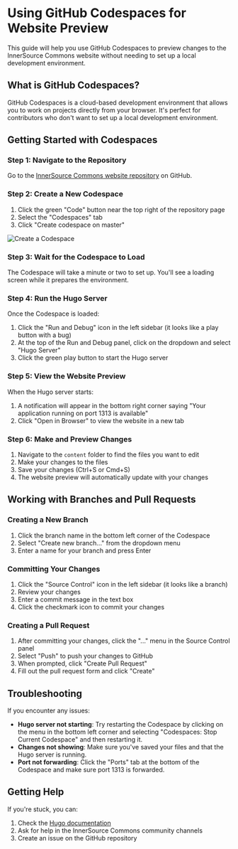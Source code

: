 # Using GitHub Codespaces for Website Preview

This guide will help you use GitHub Codespaces to preview changes to the InnerSource Commons website without needing to set up a local development environment.

## What is GitHub Codespaces?

GitHub Codespaces is a cloud-based development environment that allows you to work on projects directly from your browser. It's perfect for contributors who don't want to set up a local development environment.

## Getting Started with Codespaces

### Step 1: Navigate to the Repository

Go to the [InnerSource Commons website repository](https://github.com/InnerSourceCommons/innersourcecommons.org) on GitHub.

### Step 2: Create a New Codespace

1. Click the green "Code" button near the top right of the repository page
2. Select the "Codespaces" tab
3. Click "Create codespace on master"

![Create a Codespace](https://github.com/user-attachments/assets/e6bf365c-a119-4609-bbae-20efcb8cba18)

### Step 3: Wait for the Codespace to Load

The Codespace will take a minute or two to set up. You'll see a loading screen while it prepares the environment.

### Step 4: Run the Hugo Server

Once the Codespace is loaded:

1. Click the "Run and Debug" icon in the left sidebar (it looks like a play button with a bug)
2. At the top of the Run and Debug panel, click on the dropdown and select "Hugo Server"
3. Click the green play button to start the Hugo server

### Step 5: View the Website Preview

When the Hugo server starts:

1. A notification will appear in the bottom right corner saying "Your application running on port 1313 is available"
2. Click "Open in Browser" to view the website in a new tab

### Step 6: Make and Preview Changes

1. Navigate to the `content` folder to find the files you want to edit
2. Make your changes to the files
3. Save your changes (Ctrl+S or Cmd+S)
4. The website preview will automatically update with your changes

## Working with Branches and Pull Requests

### Creating a New Branch

1. Click the branch name in the bottom left corner of the Codespace
2. Select "Create new branch..." from the dropdown menu
3. Enter a name for your branch and press Enter

### Committing Your Changes

1. Click the "Source Control" icon in the left sidebar (it looks like a branch)
2. Review your changes
3. Enter a commit message in the text box
4. Click the checkmark icon to commit your changes

### Creating a Pull Request

1. After committing your changes, click the "..." menu in the Source Control panel
2. Select "Push" to push your changes to GitHub
3. When prompted, click "Create Pull Request"
4. Fill out the pull request form and click "Create"

## Troubleshooting

If you encounter any issues:

- **Hugo server not starting**: Try restarting the Codespace by clicking on the menu in the bottom left corner and selecting "Codespaces: Stop Current Codespace" and then restarting it.
- **Changes not showing**: Make sure you've saved your files and that the Hugo server is running.
- **Port not forwarding**: Click the "Ports" tab at the bottom of the Codespace and make sure port 1313 is forwarded.

## Getting Help

If you're stuck, you can:

1. Check the [Hugo documentation](https://gohugo.io/documentation/)
2. Ask for help in the InnerSource Commons community channels
3. Create an issue on the GitHub repository